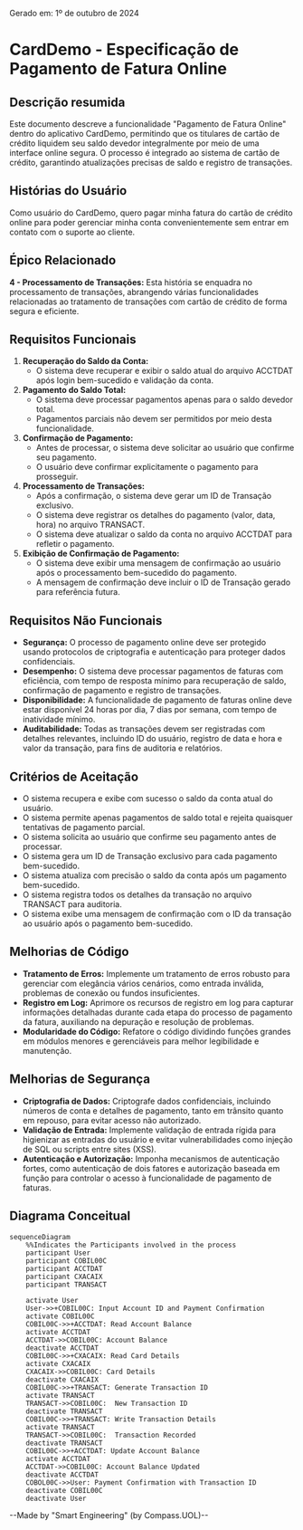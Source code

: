 Gerado em: 1º de outubro de 2024

# CardDemo - Especificação de Pagamento de Fatura Online

## Descrição resumida

Este documento descreve a funcionalidade "Pagamento de Fatura Online" dentro do aplicativo CardDemo, permitindo que os titulares de cartão de crédito liquidem seu saldo devedor integralmente por meio de uma interface online segura. O processo é integrado ao sistema de cartão de crédito, garantindo atualizações precisas de saldo e registro de transações.

## Histórias do Usuário

Como usuário do CardDemo, quero pagar minha fatura do cartão de crédito online para poder gerenciar minha conta convenientemente sem entrar em contato com o suporte ao cliente.

## Épico Relacionado

**4 - Processamento de Transações:** Esta história se enquadra no processamento de transações, abrangendo várias funcionalidades relacionadas ao tratamento de transações com cartão de crédito de forma segura e eficiente.

## Requisitos Funcionais

1. **Recuperação do Saldo da Conta:**
   - O sistema deve recuperar e exibir o saldo atual do arquivo ACCTDAT após login bem-sucedido e validação da conta.
2. **Pagamento do Saldo Total:**
   - O sistema deve processar pagamentos apenas para o saldo devedor total.
   - Pagamentos parciais não devem ser permitidos por meio desta funcionalidade.
3. **Confirmação de Pagamento:**
   - Antes de processar, o sistema deve solicitar ao usuário que confirme seu pagamento.
   - O usuário deve confirmar explicitamente o pagamento para prosseguir.
4. **Processamento de Transações:**
   - Após a confirmação, o sistema deve gerar um ID de Transação exclusivo.
   - O sistema deve registrar os detalhes do pagamento (valor, data, hora) no arquivo TRANSACT.
   - O sistema deve atualizar o saldo da conta no arquivo ACCTDAT para refletir o pagamento.
5. **Exibição de Confirmação de Pagamento:**
   - O sistema deve exibir uma mensagem de confirmação ao usuário após o processamento bem-sucedido do pagamento.
   - A mensagem de confirmação deve incluir o ID de Transação gerado para referência futura.

## Requisitos Não Funcionais

- **Segurança:** O processo de pagamento online deve ser protegido usando protocolos de criptografia e autenticação para proteger dados confidenciais.
- **Desempenho:** O sistema deve processar pagamentos de faturas com eficiência, com tempo de resposta mínimo para recuperação de saldo, confirmação de pagamento e registro de transações.
- **Disponibilidade:** A funcionalidade de pagamento de faturas online deve estar disponível 24 horas por dia, 7 dias por semana, com tempo de inatividade mínimo.
- **Auditabilidade:** Todas as transações devem ser registradas com detalhes relevantes, incluindo ID do usuário, registro de data e hora e valor da transação, para fins de auditoria e relatórios.

## Critérios de Aceitação

- O sistema recupera e exibe com sucesso o saldo da conta atual do usuário.
- O sistema permite apenas pagamentos de saldo total e rejeita quaisquer tentativas de pagamento parcial.
- O sistema solicita ao usuário que confirme seu pagamento antes de processar.
- O sistema gera um ID de Transação exclusivo para cada pagamento bem-sucedido.
- O sistema atualiza com precisão o saldo da conta após um pagamento bem-sucedido.
- O sistema registra todos os detalhes da transação no arquivo TRANSACT para auditoria.
- O sistema exibe uma mensagem de confirmação com o ID da transação ao usuário após o pagamento bem-sucedido.

## Melhorias de Código

- **Tratamento de Erros:** Implemente um tratamento de erros robusto para gerenciar com elegância vários cenários, como entrada inválida, problemas de conexão ou fundos insuficientes.
- **Registro em Log:** Aprimore os recursos de registro em log para capturar informações detalhadas durante cada etapa do processo de pagamento da fatura, auxiliando na depuração e resolução de problemas.
- **Modularidade do Código:** Refatore o código dividindo funções grandes em módulos menores e gerenciáveis ​​para melhor legibilidade e manutenção.

## Melhorias de Segurança

- **Criptografia de Dados:** Criptografe dados confidenciais, incluindo números de conta e detalhes de pagamento, tanto em trânsito quanto em repouso, para evitar acesso não autorizado.
- **Validação de Entrada:** Implemente validação de entrada rígida para higienizar as entradas do usuário e evitar vulnerabilidades como injeção de SQL ou scripts entre sites (XSS).
- **Autenticação e Autorização:** Imponha mecanismos de autenticação fortes, como autenticação de dois fatores e autorização baseada em função para controlar o acesso à funcionalidade de pagamento de faturas.

## Diagrama Conceitual

```mermaid
sequenceDiagram
    %%Indicates the Participants involved in the process
    participant User
    participant COBIL00C
    participant ACCTDAT
    participant CXACAIX
    participant TRANSACT

    activate User
    User->>+COBIL00C: Input Account ID and Payment Confirmation
    activate COBIL00C
    COBIL00C->>+ACCTDAT: Read Account Balance
    activate ACCTDAT
    ACCTDAT->>COBIL00C: Account Balance
    deactivate ACCTDAT
    COBIL00C->>+CXACAIX: Read Card Details
    activate CXACAIX
    CXACAIX->>COBIL00C: Card Details
    deactivate CXACAIX
    COBIL00C->>+TRANSACT: Generate Transaction ID
    activate TRANSACT
    TRANSACT->>COBIL00C:  New Transaction ID
    deactivate TRANSACT
    COBIL00C->>+TRANSACT: Write Transaction Details
    activate TRANSACT
    TRANSACT->>COBIL00C:  Transaction Recorded
    deactivate TRANSACT
    COBIL00C->>+ACCTDAT: Update Account Balance
    activate ACCTDAT
    ACCTDAT->>COBIL00C: Account Balance Updated
    deactivate ACCTDAT
    COBOL00C->>User: Payment Confirmation with Transaction ID
    deactivate COBIL00C
    deactivate User
```

--Made by "Smart Engineering" (by Compass.UOL)--